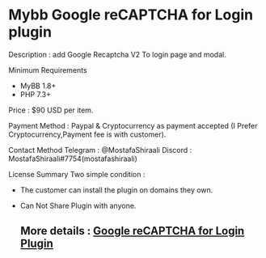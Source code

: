 # Mybb Google reCAPTCHA for Login plugin

Description : add Google Recaptcha V2 To login page and modal.

Minimum Requirements
   * MyBB 1.8+
   * PHP 7.3+
 

Price : $90 USD per item.

Payment Method : Paypal  & Cryptocurrency as payment accepted (I Prefer Cryptocurrency,Payment fee is with customer).

Contact Method
Telegram : @MostafaShiraali
Discord : MostafaShiraali#7754(mostafashiraali)

License Summary
Two simple condition :
- The customer can install the plugin on domains they own.
- Can Not Share Plugin with anyone.


   ## More details : [Google reCAPTCHA for Login Plugin](https://community.mybb.com/thread-234332.html)

